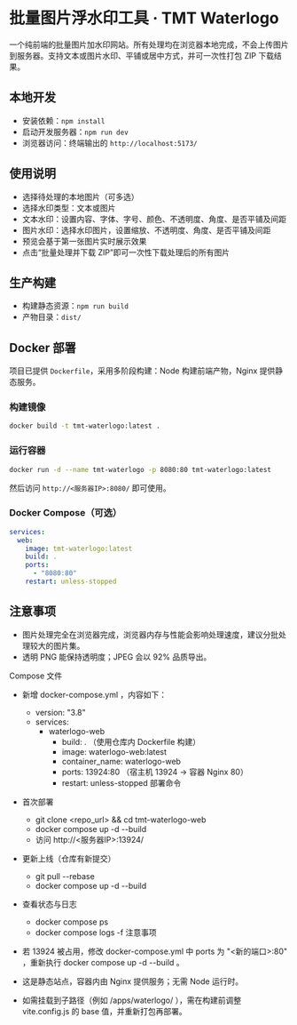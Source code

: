 # 批量图片浮水印工具 · TMT Waterlogo

一个纯前端的批量图片加水印网站。所有处理均在浏览器本地完成，不会上传图片到服务器。支持文本或图片水印、平铺或居中方式，并可一次性打包 ZIP 下载结果。

## 本地开发

- 安装依赖：`npm install`
- 启动开发服务器：`npm run dev`
- 浏览器访问：终端输出的 `http://localhost:5173/`

## 使用说明

- 选择待处理的本地图片（可多选）
- 选择水印类型：文本或图片
- 文本水印：设置内容、字体、字号、颜色、不透明度、角度、是否平铺及间距
- 图片水印：选择水印图片，设置缩放、不透明度、角度、是否平铺及间距
- 预览会基于第一张图片实时展示效果
- 点击“批量处理并下载 ZIP”即可一次性下载处理后的所有图片

## 生产构建

- 构建静态资源：`npm run build`
- 产物目录：`dist/`

## Docker 部署

项目已提供 `Dockerfile`，采用多阶段构建：Node 构建前端产物，Nginx 提供静态服务。

### 构建镜像

```bash
docker build -t tmt-waterlogo:latest .
```

### 运行容器

```bash
docker run -d --name tmt-waterlogo -p 8080:80 tmt-waterlogo:latest
```

然后访问 `http://<服务器IP>:8080/` 即可使用。

### Docker Compose（可选）

```yaml
services:
  web:
    image: tmt-waterlogo:latest
    build: .
    ports:
      - "8080:80"
    restart: unless-stopped
```

## 注意事项

- 图片处理完全在浏览器完成，浏览器内存与性能会影响处理速度，建议分批处理较大的图片集。
- 透明 PNG 能保持透明度；JPEG 会以 92% 品质导出。

Compose 文件

- 新增 docker-compose.yml ，内容如下：
  - version: "3.8"
  - services:
    - waterlogo-web
      - build: . （使用仓库内 Dockerfile 构建）
      - image: waterlogo-web:latest
      - container_name: waterlogo-web
      - ports: 13924:80 （宿主机 13924 → 容器 Nginx 80）
      - restart: unless-stopped
部署命令

- 首次部署
  - git clone <repo_url> && cd tmt-waterlogo-web
  - docker compose up -d --build
  - 访问 http://<服务器IP>:13924/
- 更新上线（仓库有新提交）
  - git pull --rebase
  - docker compose up -d --build
- 查看状态与日志
  - docker compose ps
  - docker compose logs -f
注意事项

- 若 13924 被占用，修改 docker-compose.yml 中 ports 为 "<新的端口>:80" ，重新执行 docker compose up -d --build 。
- 这是静态站点，容器内由 Nginx 提供服务；无需 Node 运行时。
- 如需挂载到子路径（例如 /apps/waterlogo/ ），需在构建前调整 vite.config.js 的 base 值，并重新打包再部署。